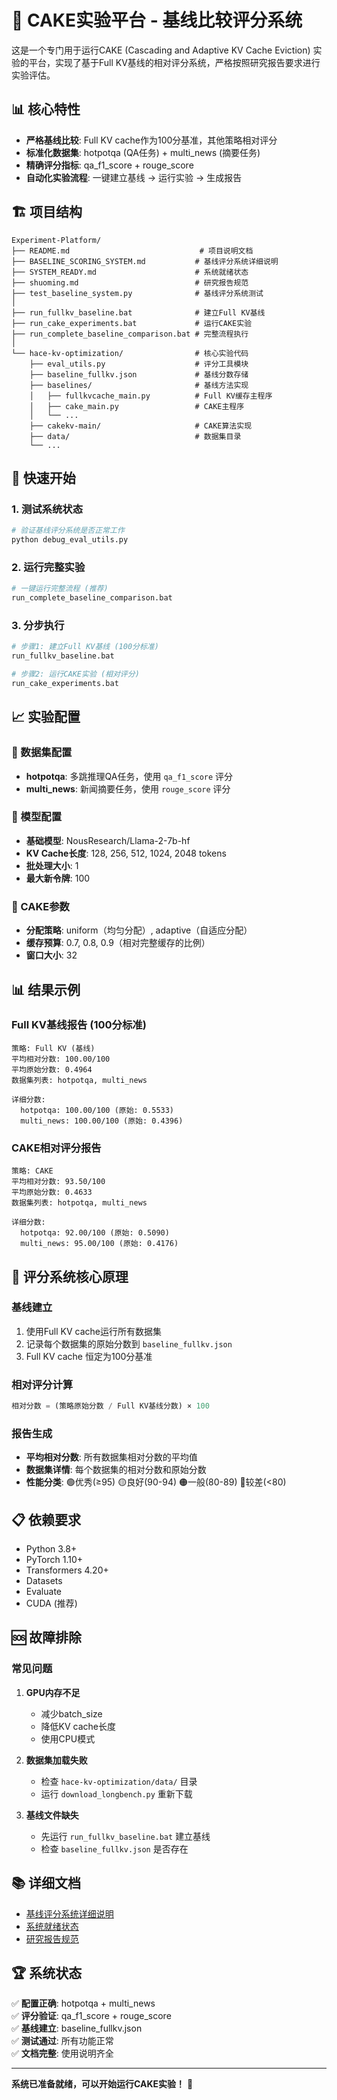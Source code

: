 # 🎯 CAKE实验平台 - 基线比较评分系统

这是一个专门用于运行CAKE (Cascading and Adaptive KV Cache Eviction) 实验的平台，实现了基于Full KV基线的相对评分系统，严格按照研究报告要求进行实验评估。

## 📊 核心特性

- **严格基线比较**: Full KV cache作为100分基准，其他策略相对评分
- **标准化数据集**: hotpotqa (QA任务) + multi_news (摘要任务)
- **精确评分指标**: qa_f1_score + rouge_score
- **自动化实验流程**: 一键建立基线 → 运行实验 → 生成报告

## 🏗️ 项目结构

```
Experiment-Platform/
├── README.md                             # 项目说明文档
├── BASELINE_SCORING_SYSTEM.md           # 基线评分系统详细说明
├── SYSTEM_READY.md                      # 系统就绪状态
├── shuoming.md                          # 研究报告规范
├── test_baseline_system.py              # 基线评分系统测试
│
├── run_fullkv_baseline.bat              # 建立Full KV基线
├── run_cake_experiments.bat             # 运行CAKE实验
├── run_complete_baseline_comparison.bat # 完整流程执行
│
└── hace-kv-optimization/                # 核心实验代码
    ├── eval_utils.py                    # 评分工具模块
    ├── baseline_fullkv.json             # 基线分数存储
    ├── baselines/                       # 基线方法实现
    │   ├── fullkvcache_main.py          # Full KV缓存主程序
    │   ├── cake_main.py                 # CAKE主程序
    │   └── ...
    ├── cakekv-main/                     # CAKE算法实现
    ├── data/                            # 数据集目录
    └── ...
```

## 🚀 快速开始

### 1. 测试系统状态

```bash
# 验证基线评分系统是否正常工作
python debug_eval_utils.py
```

### 2. 运行完整实验

```bash
# 一键运行完整流程 (推荐)
run_complete_baseline_comparison.bat
```

### 3. 分步执行

```bash
# 步骤1: 建立Full KV基线 (100分标准)
run_fullkv_baseline.bat

# 步骤2: 运行CAKE实验 (相对评分)
run_cake_experiments.bat
```

## 📈 实验配置

### 🎯 数据集配置
- **hotpotqa**: 多跳推理QA任务，使用 `qa_f1_score` 评分
- **multi_news**: 新闻摘要任务，使用 `rouge_score` 评分

### 🤖 模型配置
- **基础模型**: NousResearch/Llama-2-7b-hf
- **KV Cache长度**: 128, 256, 512, 1024, 2048 tokens
- **批处理大小**: 1
- **最大新令牌**: 100

### 🔧 CAKE参数
- **分配策略**: uniform（均匀分配）, adaptive（自适应分配）
- **缓存预算**: 0.7, 0.8, 0.9（相对完整缓存的比例）
- **窗口大小**: 32

## 📊 结果示例

### Full KV基线报告 (100分标准)
```
策略: Full KV (基线)
平均相对分数: 100.00/100
平均原始分数: 0.4964
数据集列表: hotpotqa, multi_news

详细分数:
  hotpotqa: 100.00/100 (原始: 0.5533)
  multi_news: 100.00/100 (原始: 0.4396)
```

### CAKE相对评分报告
```
策略: CAKE
平均相对分数: 93.50/100
平均原始分数: 0.4633
数据集列表: hotpotqa, multi_news

详细分数:
  hotpotqa: 92.00/100 (原始: 0.5090)
  multi_news: 95.00/100 (原始: 0.4176)
```

## 🎯 评分系统核心原理

### 基线建立
1. 使用Full KV cache运行所有数据集
2. 记录每个数据集的原始分数到 `baseline_fullkv.json`
3. Full KV cache 恒定为100分基准

### 相对评分计算
```python
相对分数 = (策略原始分数 / Full KV基线分数) × 100
```

### 报告生成
- **平均相对分数**: 所有数据集相对分数的平均值
- **数据集详情**: 每个数据集的相对分数和原始分数
- **性能分类**: 🟢优秀(≥95) 🟡良好(90-94) 🟠一般(80-89) 🔴较差(<80)

## 📋 依赖要求

- Python 3.8+
- PyTorch 1.10+
- Transformers 4.20+
- Datasets
- Evaluate
- CUDA (推荐)

## 🆘 故障排除

### 常见问题

1. **GPU内存不足**
   - 减少batch_size
   - 降低KV cache长度
   - 使用CPU模式

2. **数据集加载失败**
   - 检查 `hace-kv-optimization/data/` 目录
   - 运行 `download_longbench.py` 重新下载

3. **基线文件缺失**
   - 先运行 `run_fullkv_baseline.bat` 建立基线
   - 检查 `baseline_fullkv.json` 是否存在

## 📚 详细文档

- [基线评分系统详细说明](BASELINE_SCORING_SYSTEM.md)
- [系统就绪状态](SYSTEM_READY.md)
- [研究报告规范](shuoming.md)

## 🏆 系统状态

✅ **配置正确**: hotpotqa + multi_news  
✅ **评分验证**: qa_f1_score + rouge_score  
✅ **基线建立**: baseline_fullkv.json  
✅ **测试通过**: 所有功能正常  
✅ **文档完整**: 使用说明齐全  

---

**系统已准备就绪，可以开始运行CAKE实验！** 🎉

